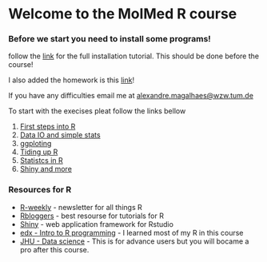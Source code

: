 # Welcome to the MolMed R course

### Before we start you need to install some programs!

follow the [link](https://alexpmagalhaes.github.io/SFB924-R-course/install) for the full installation tutorial.
This should be done before the course!

I also added the homework is this [link](https://alexpmagalhaes.github.io/SFB924-R-course/homework)!

If you have any difficulties email me at alexandre.magalhaes@wzw.tum.de

To start with the execises pleat follow the links bellow


1. [First steps into R](https://alexpmagalhaes.github.io/SFB924-R-course/firststeps)
2. [Data IO and simple stats](https://alexpmagalhaes.github.io/SFB924-R-course/DataIOandstats)
3. [ggploting](https://alexpmagalhaes.github.io/SFB924-R-course/ggploting)
4. [Tiding up R](https://alexpmagalhaes.github.io/SFB924-R-course/tidyverse)
5. [Statistcs in R](https://alexpmagalhaes.github.io/SFB924-R-course/Stats)
6. [Shiny and more](https://alexpmagalhaes.github.io/SFB924-R-course/shiny)


### Resources for R

* [R-weekly](https://rweekly.org/) - newsletter for all things R
* [Rbloggers](https://www.r-bloggers.com/) - best resourse for tutorials for R
* [Shiny](https://shiny.rstudio.com/) - web application framework for Rstudio
* [edx - Intro to R programming](https://www.edx.org/course/introduction-r-programming-microsoft-dat204x-0) - I learned most of my R in this course
* [JHU - Data science](https://www.coursera.org/specializations/jhu-data-science) - This is for advance users but you will bocame a pro after this course.
